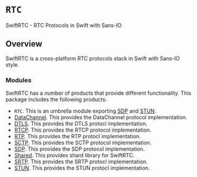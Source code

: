 # ``RTC`` <!-- SwiftRTC -->

SwiftRTC - RTC Protocols in Swift with Sans-IO

## Overview

SwiftRTC is a cross-platform RTC protocols stack in Swift with Sans-IO style.

### Modules

SwiftRTC has a number of products that provide different functionality. This package includes the following products:

- ``RTC``. This is an umbrella module exporting [SDP][module-sdp] and [STUN][module-stun].
- [DataChannel][module-datachannel]. This provides the DataChannel protocol implementation.
- [DTLS][module-dtls]. This provides the DTLS protocl implementation.
- [RTCP][module-rtcp]. This provides the RTCP protocol implementation.
- [RTP][module-rtp]. This provides the RTP protocl implementation.
- [SCTP][module-sctp]. This provides the SCTP protocol implementation.
- [SDP][module-sdp]. This provides the SDP protocol implementation.
- [Shared][module-shared]. This provides shard library for SwiftRTC.
- [SRTP][module-srtp]. This provides the SRTP protocl implementation.
- [STUN][module-stun]. This provides the STUN protocl implementation.

<!-- links -->
[module-datachannel]: ./DataChannel
[module-dtls]: ./DTLS
[module-rtcp]: ./RTCP
[module-rtp]: ./RTP
[module-sctp]: ./SCTP
[module-sdp]: ./SDP
[module-shared]: ./Shared
[module-srtp]: ./SRTP
[module-stun]: ./STUN
